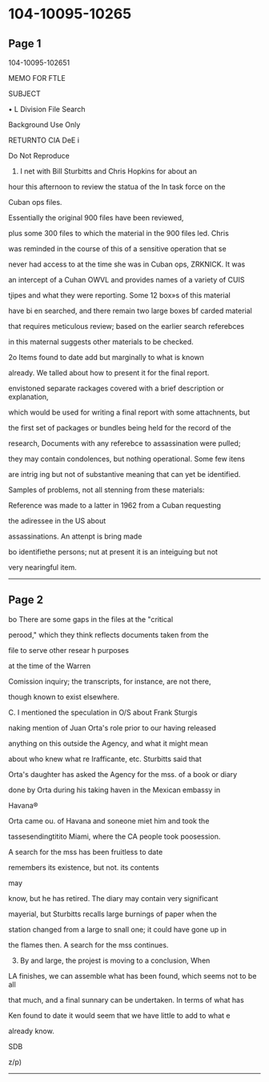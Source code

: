# 104-10095-10265

## Page 1

104-10095-102651

MEMO FOR FTLE

SUBJECT

• L Division File Search

Background Use Only

RETURNTO CIA DeE i

Do Not Reproduce

1. I net with Bill Sturbitts and Chris Hopkins for about an

hour this afternoon to review the statua of the In task force on the

Cuban ops files.

Essentially the original 900 files have been reviewed,

plus some 300 files to which the material in the 900 files led. Chris

was reminded in the course of this of a sensitive operation that se

never had access to at the time she was in Cuban ops, ZRKNICK. It was

an intercept of a Cuhan OWVL and provides names of a variety of CUIS

tjipes and what they were reporting. Some 12 box»s of this material

have bi en searched, and there remain two large boxes bf carded material

that requires meticulous review; based on the earlier search referebces

in this maternal suggests other materials to be checked.

2o Items found to date add but marginally to what is known

already. We talled about how to present it for the final report.

envistoned separate rackages covered with a brief description or explanation,

which would be used for writing a final report with some attachnents, but

the first set of packages or bundles being held for the record of the

research, Documents with any referebce to assassination were pulled;

they may contain condolences, but nothing operational. Some few itens

are intrig ing but not of substantive meaning that can yet be identified.

Samples of problems, not all stenning from these materials:

Reference was made to a latter in 1962 from a Cuban requesting

the adiressee in the US about

assassinations. An attenpt is bring made

bo identifiethe persons; nut at present it is an inteiguing but not

very nearingful item.

---

## Page 2

bo There are some gaps in the files at the "critical

perood," which they think reflects documents taken from the

file to serve other resear h purposes

at the time of the Warren

Comission inquiry; the transcripts, for instance, are not there,

though known to exist elsewhere.

C. I mentioned the speculation in O/S about Frank Sturgis

naking mention of Juan Orta's role prior to our having released

anything on this outside the Agency, and what it might mean

about who knew what re Irafficante, etc. Sturbitts said that

Orta's daughter has asked the Agency for the mss. of a book or diary

done by Orta during his taking haven in the Mexican embassy in

Havana®

Orta came ou. of Havana and soneone miet him and took the

tassesendingtitito Miami, where the CA people took poosession.

A search for the mss has been fruitless to date

remembers its existence, but not. its contents

may

know, but he has retired. The diary may contain very significant

mayerial, but Sturbitts recalls large burnings of paper when the

station changed from a large to snall one; it could have gone up in

the flames then. A search for the mss continues.

3. By and large, the projest is moving to a conclusion, When

LA finishes, we can assemble what has been found, which seems not to be all

that much, and a final sunnary can be undertaken. In terms of what has

Ken found to date it would seem that we have little to add to what e

already know.

SDB

z/p)

---

